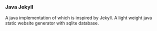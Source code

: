 ### Java Jekyll

A java implementation of which is inspired by Jekyll. A light weight java static website generator with sqlite database. 
